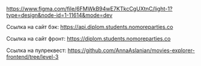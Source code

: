 https://www.figma.com/file/6FMWkB94wE7KTkcCgUXtnC/light-1?type=design&node-id=1-11614&mode=dev

Ссылка на сайт бэк: https://api.diplom.students.nomoreparties.co

Ссылка на сайт фронт: https://diplom.students.nomoreparties.co 

Ссылка на пулреквест: https://github.com/AnnaAslanian/movies-explorer-frontend/tree/level-3
